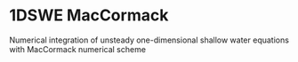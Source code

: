 # 1DSWE MacCormack
Numerical integration of unsteady one-dimensional shallow water equations with MacCormack numerical scheme
